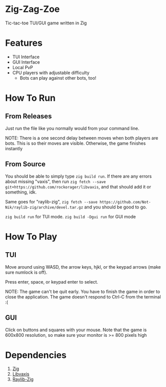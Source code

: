 # Zig-Zag-Zoe
Tic-tac-toe TUI/GUI game written in Zig

# Features
* TUI Interface
* GUI Interface
* Local PvP
* CPU players with adjustable difficulty
    * Bots can play against other bots, too!

# How To Run
## From Releases
Just run the file like you normally would from your command line.

NOTE: There is a one second delay between moves when both players are bots. This
is so their moves are visible. Otherwise, the game finishes instantly

## From Source
You should be able to simply type `zig build run`. If there are any errors about
missing "vaxis", then run `zig fetch --save git+https://github.com/rockorager/libvaxis`,
and that should add it or something, idk.

Same goes for "raylib-zig", `zig fetch --save https://github.com/Not-Nik/raylib-zig/archive/devel.tar.gz`
and you should be good to go.

`zig build run` for TUI mode. `zig build -Dgui run` for GUI mode

# How To Play
## TUI
Move around using WASD, the arrow keys, hjkl, or the keypad arrows (make sure
numlock is off).

Press enter, space, or keypad enter to select.

NOTE: The game can't be quit early. You have to finish the game in order to
close the application. The game doesn't respond to Ctrl-C from the terminal :(

## GUI
Click on buttons and squares with your mouse. Note that the game is 600x800
resolution, so make sure your monitor is >= 800 pixels high

# Dependencies
1) [Zig](https://ziglang.org/)
2) [Libvaxis](https://github.com/rockorager/libvaxis)
3) [Raylib-Zig](https://github.com/Not-Nik/raylib-zig)
